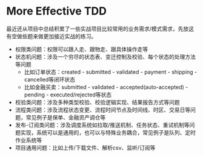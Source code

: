# More Effective TDD

最近还从项目中总结积累了一些实战项目比较常用的业务需求/模式需求，先放这有空做些题来做更加接近实战的练习。

* 权限类问题：权限可以跟人走、跟物走、跟具体操作走等
* 状态机问题：涉及一个穷尽的状态表、变迁控制及校验、每个状态的处理方法等问题
  * 比如订单状态：created - submitted - validated - payment - shipping - cancelled等闭环状态
  * 比如金融买卖：submitted - validated - accepted(auto-accepted) - pending - executed/rejected等状态
* 校验类问题：涉及多种类型校验、校验逻辑实现、结果报告方式等问题
* 流程类问题：涉及流程状态变更、流程时间节点及时间线、时区、交易日等问题，常见例子是保单、金融资产调仓等
* 发布-订阅类问题：涉及调度系统如拉取/推送机制、任务状态、重试机制等问题实现，系统可以是通用的，也可以与特殊业务耦合，常见例子是队列、定时作业系统等
* 项目通用问题：比如上传/下载文件、解析csv、监听/订阅等
